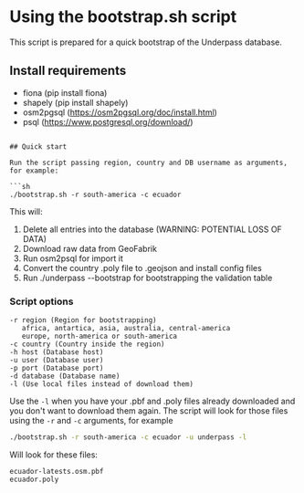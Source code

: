 # Using the bootstrap.sh script

This script is prepared for a quick bootstrap of the Underpass database.

## Install requirements

- fiona (pip install fiona)
- shapely (pip install shapely)
- osm2pgsql (https://osm2pgsql.org/doc/install.html)
- psql (https://www.postgresql.org/download/)
```

## Quick start

Run the script passing region, country and DB username as arguments, for example:

```sh
./bootstrap.sh -r south-america -c ecuador
```

This will:

1. Delete all entries into the database (WARNING: POTENTIAL LOSS OF DATA)
2. Download raw data from GeoFabrik
3. Run osm2psql for import it
4. Convert the country .poly file to .geojson and install config files
5. Run ./underpass --bootstrap for bootstrapping the validation table

### Script options

```
-r region (Region for bootstrapping)
   africa, antartica, asia, australia, central-america
   europe, north-america or south-america
-c country (Country inside the region)
-h host (Database host)
-u user (Database user)
-p port (Database port)
-d database (Database name)
-l (Use local files instead of download them)
```

Use the `-l` when you have your .pbf and .poly files already downloaded and
you don't want to download them again. The script will look for those files
using the `-r` and `-c` arguments, for example

```sh
./bootstrap.sh -r south-america -c ecuador -u underpass -l
```

Will look for these files:

```
ecuador-latests.osm.pbf
ecuador.poly
```
